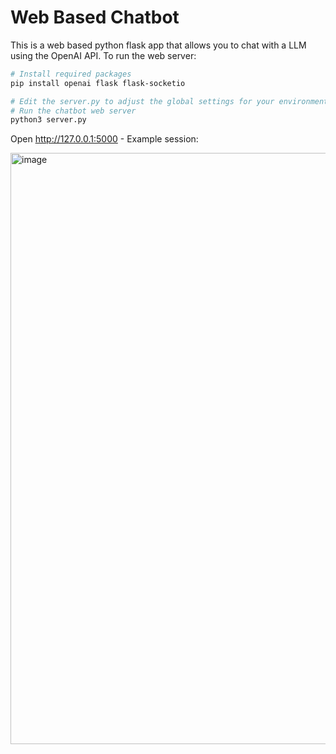 # Web Based Chatbot

This is a web based python flask app that allows you to chat with a LLM using the OpenAI API. To run the web server:

```bash
# Install required packages
pip install openai flask flask-socketio

# Edit the server.py to adjust the global settings for your environment (e.g. openai.api_base)
# Run the chatbot web server
python3 server.py
```

Open http://127.0.0.1:5000 - Example session:

<img width="946" alt="image" src="https://github.com/jasonacox/TinyLLM/assets/836718/08097e39-9c00-4f75-8c9a-d329c886b148">

